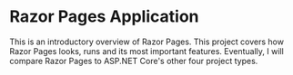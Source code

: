 ﻿# Razor Pages Application
This is an introductory overview of Razor Pages. 
This project covers how Razor Pages looks, runs and its most important features. 
Eventually, I will compare Razor Pages to ASP.NET Core's other four project types. 
